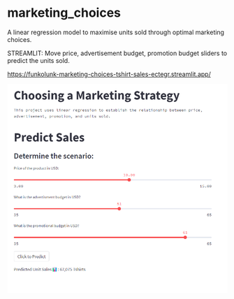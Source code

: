 # marketing_choices

A linear regression model to maximise units sold through optimal marketing choices.


STREAMLIT: Move price, advertisement budget, promotion budget sliders to predict the units sold.

https://funkolunk-marketing-choices-tshirt-sales-ectegr.streamlit.app/

![marketing_strategy](marketing_strategy.png)





